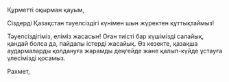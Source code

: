 Құрметті оқырман қауым,

Сіздерді Қазақстан тәуелсіздігі күнімен шын жүректен құттықтаймыз!

Тәуелсіздігіміз, еліміз жасасын! Оған тиісті бар күшімізді салайық, қандай болса да, пайдалы істерді жасайық.
Өз кезекте, қазақша аудармаларды қолдануға жарамды деңгейде және қалып-күйде ұстауға үлесімізді қосамыз.

Рахмет,

